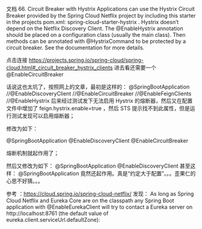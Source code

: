 文档 66. Circuit Breaker with Hystrix
Applications can use the Hystrix Circuit Breaker provided by the Spring Cloud Netflix project by including this starter in the projects pom.xml:
spring-cloud-starter-hystrix . Hystrix doesn’t depend on the Netflix Discovery Client. The @EnableHystrix annotation should be
placed on a configuration class (usually the main class). Then methods can be annotated with @HystrixCommand to be protected by a circuit
breaker. See the documentation for more details.

点击连接 https://projects.spring.io/spring-cloud/spring-cloud.html#_circuit_breaker_hystrix_clients 进去看还需要一个
@EnableCircuitBreaker


话说这也太坑了，按照网上的文章，最初是这样的：
@SpringBootApplication
//@EnableDiscoveryClient
//@EnableCircuitBreaker
//@EnableFeignClients
//@EnableHystrix
后来经过测试发下无法启用 Hystrix 的熔断器，然后又在配置文件中增加了 feign.hystrix.enable=true ，然后 STS 提示找不到此属性，但是运行测试发现可以启用熔断器；

修改为如下：

@SpringBootApplication
@EnableDiscoveryClient
@EnableCircuitBreaker

熔断机制就起作用了；

然后又修改为如下：
@SpringBootApplication
@EnableDiscoveryClient
甚至这样：
@SpringBootApplication
竟然还起作用。真是“约定大于配置”。。。歪果仁的心思不好猜。。。

参考 ：https://cloud.spring.io/spring-cloud-netflix/ 发现：
As long as Spring Cloud Netflix and Eureka Core are on the classpath any Spring Boot application with @EnableEurekaClient will try to contact a Eureka server on http://localhost:8761 (the default value of eureka.client.serviceUrl.defaultZone):